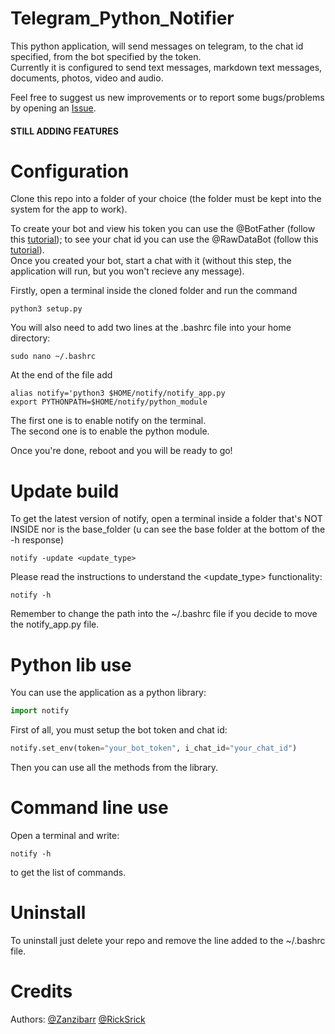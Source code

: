 # Telegram_Python_Notifier
This python application, will send messages on telegram, to the chat id specified, from the bot specified by the token.  
Currently it is configured to send text messages, markdown text messages, documents, photos, video and audio.  

Feel free to suggest us new improvements or to report some bugs/problems by opening an <a href="https://github.com/Zanzibarr/Telegram_Python_Notifier/issues">Issue</a>.  

#### STILL ADDING FEATURES

# Configuration
Clone this repo into a folder of your choice (the folder must be kept into the system for the app to work).  

To create your bot and view his token you can use the @BotFather (follow this <a href="https://www.youtube.com/watch?v=aNmRNjME6mE">tutorial</a>); to see your chat id you can use the @RawDataBot (follow this <a href="https://www.youtube.com/watch?v=UPC5Ck1oU6k">tutorial</a>).  
Once you created your bot, start a chat with it (without this step, the application will run, but you won't recieve any message).  

Firstly, open a terminal inside the cloned folder and run the command  
```shell
python3 setup.py
```

You will also need to add two lines at the .bashrc file into your home directory:
```shell
sudo nano ~/.bashrc
```
At the end of the file add
```shell
alias notify='python3 $HOME/notify/notify_app.py
export PYTHONPATH=$HOME/notify/python_module
```
The first one is to enable notify on the terminal.  
The second one is to enable the python module.  

Once you're done, reboot and you will be ready to go!

# Update build
To get the latest version of notify, open a terminal inside a folder that's NOT INSIDE nor is the base_folder (u can see the base folder at the bottom of the -h response)
```shell
notify -update <update_type>
```
Please read the instructions to understand the <update_type> functionality:
```shell
notify -h
```

Remember to change the path into the ~/.bashrc file if you decide to move the notify_app.py file.  

# Python lib use
You can use the application as a python library:
```python
import notify
```

First of all, you must setup the bot token and chat id:
```python
notify.set_env(token="your_bot_token", i_chat_id="your_chat_id")
```

Then you can use all the methods from the library.  

# Command line use
Open a terminal and write:
```shell
notify -h
```
to get the list of commands.

# Uninstall
To uninstall just delete your repo and remove the line added to the ~/.bashrc file.  

# Credits
Authors: <a href="https://github.com/Zanzibarr">@Zanzibarr</a> <a href="https://github.com/RickSrick">@RickSrick</a>
